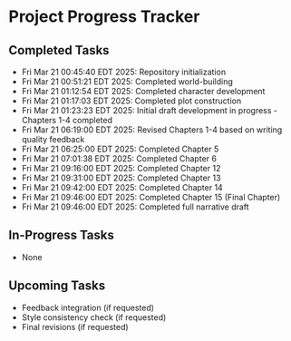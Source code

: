 # Project Progress Tracker
## Completed Tasks
- Fri Mar 21 00:45:40 EDT 2025: Repository initialization
- Fri Mar 21 00:51:21 EDT 2025: Completed world-building
- Fri Mar 21 01:12:54 EDT 2025: Completed character development
- Fri Mar 21 01:17:03 EDT 2025: Completed plot construction
- Fri Mar 21 01:23:23 EDT 2025: Initial draft development in progress - Chapters 1-4 completed
- Fri Mar 21 06:19:00 EDT 2025: Revised Chapters 1-4 based on writing quality feedback
- Fri Mar 21 06:25:00 EDT 2025: Completed Chapter 5
- Fri Mar 21 07:01:38 EDT 2025: Completed Chapter 6
- Fri Mar 21 09:16:00 EDT 2025: Completed Chapter 12
- Fri Mar 21 09:31:00 EDT 2025: Completed Chapter 13
- Fri Mar 21 09:42:00 EDT 2025: Completed Chapter 14
- Fri Mar 21 09:46:00 EDT 2025: Completed Chapter 15 (Final Chapter)
- Fri Mar 21 09:46:00 EDT 2025: Completed full narrative draft
## In-Progress Tasks
- None
## Upcoming Tasks
- Feedback integration (if requested)
- Style consistency check (if requested)
- Final revisions (if requested)

